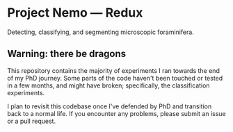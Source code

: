 # Project Nemo — Redux

Detecting, classifying, and segmenting microscopic foraminifera.

## Warning: there be dragons

This repository contains the majority of experiments I ran towards the end of my PhD journey.
Some parts of the code haven't been touched or tested in a few months, and might have broken;
specifically, the classification experiments.

I plan to revisit this codebase once I've defended by PhD and transition back to a normal life.
If you encounter any problems, please submit an issue or a pull request.
